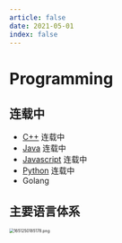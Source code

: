 ```yaml
---
article: false
date: 2021-05-01
index: false
---
```


# Programming

## 连载中

- [C++](cpp/) 连载中
- [Java](java/) 连载中
- [Javascript](javascript/) 连载中
- [Python](python/Standard.html) 连载中
- Golang

## 主要语言体系

<img src="https://pic.hanjiaming.com.cn/2022/04/30/762c246fef587.png" alt="1651250185178.png" style="zoom:50%;" />
